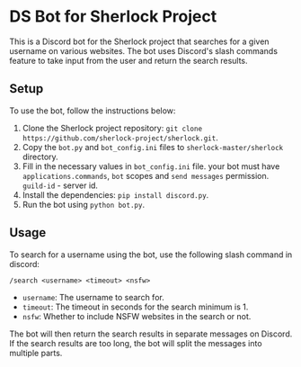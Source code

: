 # DS Bot for Sherlock Project

This is a Discord bot for the Sherlock project that searches for a given username on various websites. The bot uses Discord's slash commands feature to take input from the user and return the search results.

## Setup

To use the bot, follow the instructions below:

1. Clone the Sherlock project repository: `git clone https://github.com/sherlock-project/sherlock.git`.
2. Copy the `bot.py` and `bot_config.ini` files to `sherlock-master/sherlock` directory.
3. Fill in the necessary values in `bot_config.ini` file. your bot must have `applications.commands`, `bot` scopes and `send messages` permission. `guild-id` - server id.
4. Install the dependencies: `pip install discord.py`.
5. Run the bot using `python bot.py`.

## Usage

To search for a username using the bot, use the following slash command in discord:

```
/search <username> <timeout> <nsfw>
```

- `username`: The username to search for.
- `timeout`: The timeout in seconds for the search minimum is 1.
- `nsfw`: Whether to include NSFW websites in the search or not.

The bot will then return the search results in separate messages on Discord. If the search results are too long, the bot will split the messages into multiple parts.
